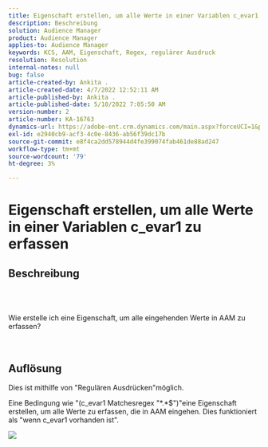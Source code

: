 ```yaml
---
title: Eigenschaft erstellen, um alle Werte in einer Variablen c_evar1 zu erfassen
description: Beschreibung
solution: Audience Manager
product: Audience Manager
applies-to: Audience Manager
keywords: KCS, AAM, Eigenschaft, Regex, regulärer Ausdruck
resolution: Resolution
internal-notes: null
bug: false
article-created-by: Ankita .
article-created-date: 4/7/2022 12:52:11 AM
article-published-by: Ankita .
article-published-date: 5/10/2022 7:05:50 AM
version-number: 2
article-number: KA-16763
dynamics-url: https://adobe-ent.crm.dynamics.com/main.aspx?forceUCI=1&pagetype=entityrecord&etn=knowledgearticle&id=da96daf3-0cb6-ec11-983f-000d3a5d0d94
exl-id: e2940cb9-acf3-4c0e-8436-ab56f39dc17b
source-git-commit: e8f4ca2dd578944d4fe399074fab461de88ad247
workflow-type: tm+mt
source-wordcount: '79'
ht-degree: 3%

---
```


# Eigenschaft erstellen, um alle Werte in einer Variablen c_evar1 zu erfassen

## Beschreibung

<br><br><br>Wie erstelle ich eine Eigenschaft, um alle eingehenden Werte in AAM zu erfassen?<br><br><br>

## Auflösung


Dies ist mithilfe von &quot;Regulären Ausdrücken&quot;möglich.

Eine Bedingung wie &quot;(c_evar1 Matchesregex &quot;\*.\*$&quot;)&quot;eine Eigenschaft erstellen, um alle Werte zu erfassen, die in AAM eingehen. Dies funktioniert als &quot;wenn c_evar1 vorhanden ist&quot;.



![](assets/1b1452cb-a86b-eb11-a812-00224803aaf7.png)
